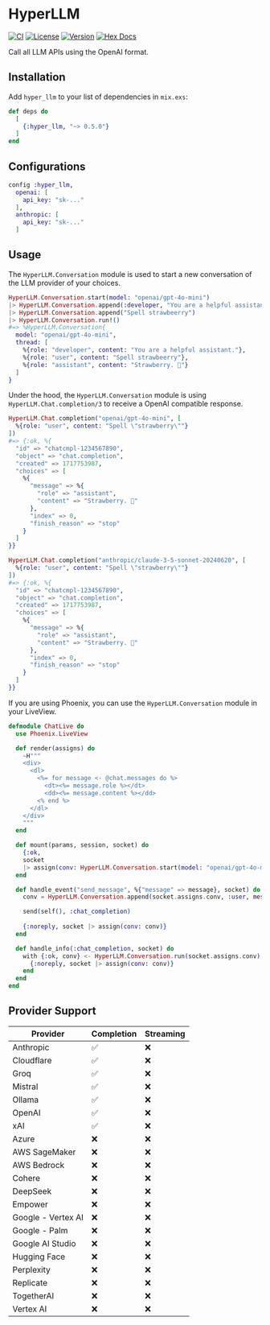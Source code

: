 # HyperLLM

[![CI](https://github.com/cgarvis/hyper_llm/actions/workflows/elixir.yml/badge.svg)](https://github.com/cgarvis/hyper_llm/actions/workflows/elixir.yml)
[![License](https://img.shields.io/hexpm/l/hyper_llm.svg)](https://github.com/cgarvis/hyper_llm/blob/main/LICENSE.md)
[![Version](https://img.shields.io/hexpm/v/hyper_llm.svg)](https://hex.pm/packages/hyper_llm)
[![Hex Docs](https://img.shields.io/badge/documentation-gray.svg)](https://hexdocs.pm/hyper_llm)

Call all LLM APIs using the OpenAI format.

## Installation

Add `hyper_llm` to your list of dependencies in `mix.exs`:

```elixir
def deps do
  [
    {:hyper_llm, "~> 0.5.0"}
  ]
end
```

## Configurations

```elixir
config :hyper_llm,
  openai: [
    api_key: "sk-..."
  ],
  anthropic: [
    api_key: "sk-..."
  ]
```

## Usage

The `HyperLLM.Conversation` module is used to start a new conversation of the LLM provider of your choices.

```elixir
HyperLLM.Conversation.start(model: "openai/gpt-4o-mini")
|> HyperLLM.Conversation.append(:developer, "You are a helpful assistant.")
|> HyperLLM.Conversation.append("Spell strawbeerry")
|> HyperLLM.Conversation.run!()
#=> %HyperLLM.Conversation{
  model: "openai/gpt-4o-mini",
  thread: [
    %{role: "developer", content: "You are a helpful assistant."},
    %{role: "user", content: "Spell strawbeerry"},
    %{role: "assistant", content: "Strawberry. 🍓"}
  ]
}
```

Under the hood, the `HyperLLM.Conversation` module is using `HyperLLM.Chat.completion/3` to receive a OpenAI compatible response.

```elixir
HyperLLM.Chat.completion("openai/gpt-4o-mini", [
  %{role: "user", content: "Spell \"strawberry\""}
])
#=> {:ok, %{
  "id" => "chatcmpl-1234567890",
  "object" => "chat.completion",
  "created" => 1717753987,
  "choices" => [
    %{
      "message" => %{
        "role" => "assistant",
        "content" => "Strawberry. 🍓"
      },
      "index" => 0,
      "finish_reason" => "stop"
    }
  ]
}}
```

```elixir
HyperLLM.Chat.completion("anthropic/claude-3-5-sonnet-20240620", [
  %{role: "user", content: "Spell \"strawberry\""}
])
#=> {:ok, %{
  "id" => "chatcmpl-1234567890",
  "object" => "chat.completion",
  "created" => 1717753987,
  "choices" => [
    %{
      "message" => %{
        "role" => "assistant",
        "content" => "Strawberry. 🍓"
      },
      "index" => 0,
      "finish_reason" => "stop"
    }
  ]
}}
```

If you are using Phoenix, you can use the `HyperLLM.Conversation` module in your LiveView.

```elixir
defmodule ChatLive do
  use Phoenix.LiveView

  def render(assigns) do
    ~H"""
    <div>
      <dl>
        <%= for message <- @chat.messages do %>
          <dt><%= message.role %></dt>
          <dd><%= message.content %></dd>
        <% end %>
      </dl>
    </div>
    """
  end

  def mount(params, session, socket) do
    {:ok,
    socket
    |> assign(conv: HyperLLM.Conversation.start(model: "openai/gpt-4o-mini"))}
  end

  def handle_event("send_message", %{"message" => message}, socket) do
    conv = HyperLLM.Conversation.append(socket.assigns.conv, :user, message)

    send(self(), :chat_completion)
    
    {:noreply, socket |> assign(conv: conv)}
  end

  def handle_info(:chat_completion, socket) do
    with {:ok, conv} <- HyperLLM.Conversation.run(socket.assigns.conv) do
      {:noreply, socket |> assign(conv: conv)}
    end
  end
end
```

## Provider Support

| Provider           | Completion | Streaming | 
| ------------------ | ---------- | --------- |
| Anthropic          | ✅         | ❌        |
| Cloudflare         | ✅         | ❌        |
| Groq               | ✅         | ❌        |
| Mistral            | ✅         | ❌        |
| Ollama             | ✅         | ❌        |
| OpenAI             | ✅         | ❌        |
| xAI                | ✅         | ❌        |
| Azure              | ❌         | ❌        |
| AWS SageMaker      | ❌         | ❌        |
| AWS Bedrock        | ❌         | ❌        |
| Cohere             | ❌         | ❌        |
| DeepSeek           | ❌         | ❌        |
| Empower            | ❌         | ❌        |
| Google - Vertex AI | ❌         | ❌        |
| Google - Palm      | ❌         | ❌        |
| Google AI Studio   | ❌         | ❌        |
| Hugging Face       | ❌         | ❌        |
| Perplexity         | ❌         | ❌        |
| Replicate          | ❌         | ❌        |
| TogetherAI         | ❌         | ❌        |
| Vertex AI          | ❌         | ❌        |